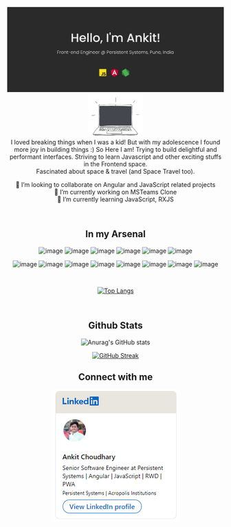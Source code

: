 <img src="https://raw.githubusercontent.com/codebriefcase/codebriefcase/main/header.jpg">


<!-- ### Hi there  <img src="https://raw.githubusercontent.com/codebriefcase/codebriefcase/main/wave.gif" width="30px"> -->



<div align="center">
  <img src="https://raw.githubusercontent.com/codebriefcase/codebriefcase/main/giphy.webp" width="25%">
  <br/>
  I loved breaking things when I was a kid! But with my adolescence I found more joy in building things :)
  So Here I am! Trying to build delightful and performant interfaces. Striving to learn Javascript and other exciting stuffs in the Frontend space.
  <br/>
  Fascinated about space & travel (and Space Travel too).
  
  
  <br/>
  
 👯 I’m looking to collaborate on Angular and JavaScript related projects <br/>
 🔭 I’m currently working on MSTeams Clone <br/>
 🌱 I’m currently learning JavaScript, RXJS <br/>

  <br/>
</div>



<div align="center">
  
  ## In my Arsenal
  <!-- Used https://github.com/alexandresanlim/Badges4-README.md-Profile for beautiful icons -->
  
  ![image](https://img.shields.io/badge/Angular-DD0031?style=for-the-badge&logo=angular&logoColor=white)
  ![image](https://img.shields.io/badge/JavaScript-323330?style=for-the-badge&logo=javascript&logoColor=F7DF1E)
  ![image](https://img.shields.io/badge/TypeScript-007ACC?style=for-the-badge&logo=typescript&logoColor=white)
  ![image](https://img.shields.io/badge/Node.js-339933?style=for-the-badge&logo=nodedotjs&logoColor=white)
  ![image](https://img.shields.io/badge/microsoft%20azure-0089D6?style=for-the-badge&logo=microsoft-azure&logoColor=white)
  ![image](https://img.shields.io/badge/Jasmine-8A4182?style=for-the-badge&logo=Jasmine&logoColor=white)
 
  ![image](https://img.shields.io/badge/HTML5-E34F26?style=for-the-badge&logo=html5&logoColor=white)
  ![image](https://img.shields.io/badge/CSS3-1572B6?style=for-the-badge&logo=css3&logoColor=white)
  ![image](https://img.shields.io/badge/Sass-CC6699?style=for-the-badge&logo=sass&logoColor=white)
  ![image](https://img.shields.io/badge/Bootstrap-563D7C?style=for-the-badge&logo=bootstrap&logoColor=white)
  ![image](https://img.shields.io/badge/npm-CB3837?style=for-the-badge&logo=npm&logoColor=white)
  ![image](https://img.shields.io/badge/Material--UI-0081CB?style=for-the-badge&logo=material-ui&logoColor=white)
  ![image](https://img.shields.io/badge/Visual_Studio_Code-0078D4?style=for-the-badge&logo=visual%20studio%20code&logoColor=white)
  ![image](https://img.shields.io/badge/GitHub-100000?style=for-the-badge&logo=github&logoColor=white)
  
  
  <br/>
  
  [![Top Langs](https://github-readme-stats.vercel.app/api/top-langs/?username=helloankit&layout=compact)](https://github.com/anuraghazra/github-readme-stats)
</div>



<div align="center">
  <br/>
  
  ## Github Stats
  
  ![Anurag's GitHub stats](https://github-readme-stats.vercel.app/api?username=codebriefcase&hide=stars&count_private=true&show_icons=true)
    
  [![GitHub Streak](http://github-readme-streak-stats.herokuapp.com?user=helloankit)](https://git.io/streak-stats)
   
</div>

<div align="center">
  
  ## Connect with me
  
  <a href="https://www.linkedin.com/in/meetankitchoudhary/" target="_blank"><img src="https://raw.githubusercontent.com/codebriefcase/codebriefcase/main/LinkedInCard.PNG"></a>
</div>
